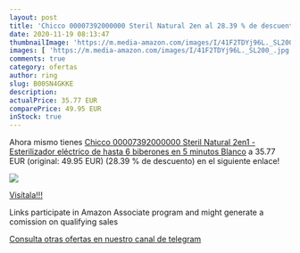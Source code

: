 ```yaml
---
layout: post
title: 'Chicco 00007392000000 Steril Natural 2en al 28.39 % de descuento'
date: 2020-11-19 08:13:47
thumbnailImage: 'https://m.media-amazon.com/images/I/41F2TDYj96L._SL200_.jpg'
images: [ 'https://m.media-amazon.com/images/I/41F2TDYj96L._SL200_.jpg' ]
comments: true
category: ofertas
author: ring
slug: B00SN4GKKE
description:
actualPrice: 35.77 EUR
comparePrice: 49.95 EUR
inStock: true
---
```


Ahora mismo tienes [Chicco 00007392000000 Steril Natural 2en1 - Esterilizador eléctrico de hasta 6 biberones en 5 minutos  Blanco](https://www.amazon.es/dp/B00SN4GKKE/?tag=redken-21) a 35.77 EUR (original: 49.95 EUR) (28.39 %  de descuento) en el siguiente enlace!

[![](https://m.media-amazon.com/images/I/41F2TDYj96L._SL200_.jpg)](https://www.amazon.es/dp/B00SN4GKKE/?tag=redken-21)

[Visítala!!!](https://www.amazon.es/dp/B00SN4GKKE/?tag=redken-21)

Links participate in Amazon Associate program and might generate a comission on qualifying sales

[Consulta otras ofertas en nuestro canal de telegram](https://t.me/s/ofertas25)
